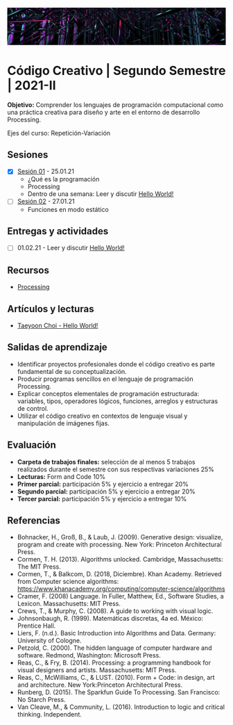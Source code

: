 ![codigo](https://github.com/EmilioOcelotl/centro2021-II-2/blob/main/img/centro.png)

# Código Creativo | Segundo Semestre | 2021-II

**Objetivo:** Comprender los lenguajes de programación computacional como una práctica creativa para diseño y arte en el entorno de desarrollo Processing.

Ejes del curso: Repetición-Variación 

## Sesiones

- [x] [Sesión 01](https://github.com/EmilioOcelotl/centro2021-II-2/blob/main/s01/README.md) - 25.01.21
  - ¿Qué es la programación
  - Processing
  - Dentro de una semana: Leer y discutir [Hello World!](http://avant.org/project/hello-world/)
- [ ] [Sesión 02](https://github.com/EmilioOcelotl/centro2021-II-2/blob/main/s02/README.md) - 27.01.21
  - Funciones en modo estático

## Entregas y actividades

- [ ]  01.02.21 - Leer y discutir [Hello World!](http://avant.org/project/hello-world/)

## Recursos 

- [Processing](https://processing.org/download/) 

## Artículos y lecturas 

- [Taeyoon Choi - Hello World!](http://avant.org/project/hello-world/)

## Salidas de aprendizaje

- Identificar proyectos profesionales donde el código creativo es parte fundamental de su conceptualización.
- Producir programas sencillos en el lenguaje de programación Processing.
- Explicar conceptos elementales de programación estructurada: variables, tipos, operadores lógicos, funciones, arreglos y estructuras de control.
- Utilizar el código creativo en contextos de lenguaje visual y manipulación de imágenes fijas.

## Evaluación

- **Carpeta de trabajos finales:** selección de al menos 5 trabajos realizados durante el semestre con sus respectivas variaciones 25%
- **Lecturas:** Form and Code 10%
- **Primer parcial:** participación 5% y ejercicio a entregar 20%
- **Segundo parcial:** participación 5% y ejercicio a entregar 20%
- **Tercer parcial:** participación 5% y ejercicio a entregar 10%

## Referencias 

- Bohnacker, H., Groß, B., & Laub, J. (2009). Generative design: visualize, program and create with processing. New York: Princeton Architectural Press.
- Cormen, T. H. (2013). Algorithms unlocked. Cambridge, Massachusetts: The MIT Press.
- Cormen, T., & Balkcom, D. (2018, Diciembre). Khan Academy. Retrieved from Computer science algorithms: https://www.khanacademy.org/computing/computer-science/algorithms
- Cramer, F. (2008) Language. In Fuller, Matthew, Ed., Software Studies, a Lexicon. Massachusetts: MIT Press. 
- Crews, T., & Murphy, C. (2008). A guide to working with visual logic.
- Johnsonbaugh, R. (1999). Matemáticas discretas, 4a ed. México: Prentice Hall.
- Liers, F. (n.d.). Basic Introduction into Algorithms and Data. Germany: University of Cologne.
- Petzold, C. (2000). The hidden language of computer hardware and software. Redmond, Washington: Microsoft Press.
- Reas, C., & Fry, B. (2014). Processing: a programming handbook for visual designers and artists. Massachusetts: MIT Press.
- Reas, C., McWilliams, C., & LUST. (2010). Form + Code: in design, art and architecture. New York:Princeton Architectural Press.
- Runberg, D. (2015). The Sparkfun Guide To Processing. San Francisco: No Starch Press. 
- Van Cleave, M., & Community, L. (2016). Introduction to logic and critical thinking. Independent.
